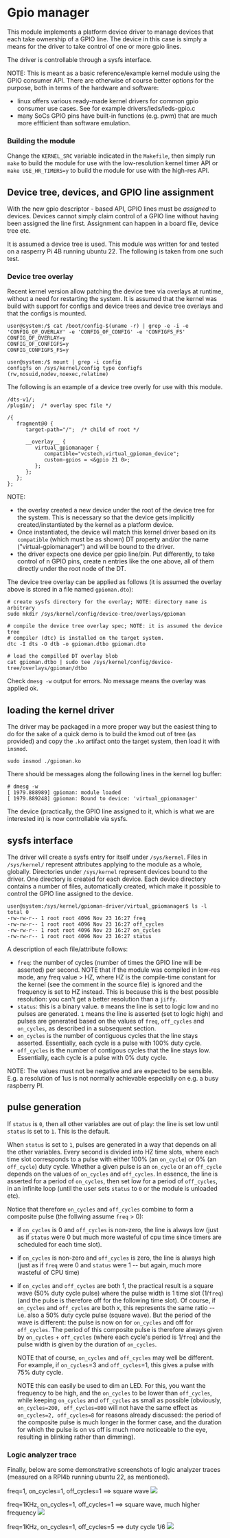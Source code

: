 # Gpio manager

This module implements a platform device driver to manage devices that each
take ownership of a GPIO line. The device in this case is simply a means
for the driver to take control of one or more gpio lines.

The driver is controllable through a sysfs interface.

NOTE:
This is meant as a basic reference/example kernel module using the GPIO consumer
API. There are otherwise of course better options for the purpose, both in terms
of the hardware and software:
 - linux offers various ready-made kernel drivers for common gpio consumer use
   cases. See for example drivers/leds/leds-gpio.c
 - many SoCs GPIO pins have built-in functions (e.g. pwm) that are much more
   effficient than software emulation.
 

### Building the module

Change the `KERNEL_SRC` variable indicated in the `Makefile`, then simply run
`make` to build the module for use with the low-resolution kernel timer API
or `make USE_HR_TIMERS=y` to build the module for use with the high-res API.

## Device tree, devices, and GPIO line assignment

With the new gpio descriptor - based API, GPIO lines must be *assigned* to
devices. Devices cannot simply claim control of a GPIO line without having been
assigned the line first. Assignment can happen in a board file, device tree etc.

It is assumed a device tree is used. This module was written for and tested on
a rasperry Pi 4B running ubuntu 22. The following is taken from one such test.

### Device tree overlay

Recent kernel version allow patching the device tree via overlays at runtime, 
without a need for restarting the system. It is assumed that the kernel was
build with support for configs and device trees and device tree overlays and
that the configs is mounted.
```
user@system:/$ cat /boot/config-$(uname -r) | grep -e -i -e 'CONFIG_OF_OVERLAY' -e 'CONFIG_OF_CONFIG' -e 'CONFIGFS_FS'
CONFIG_OF_OVERLAY=y
CONFIG_OF_CONFIGFS=y
CONFIG_CONFIGFS_FS=y

user@system:/$ mount | grep -i config
configfs on /sys/kernel/config type configfs (rw,nosuid,nodev,noexec,relatime)
```

The following is an example of a device tree overly for use with this module.
```
/dts-v1/;
/plugin/;  /* overlay spec file */

/{
   fragment@0 {
      target-path="/";  /* child of root */   

      __overlay__ {
         virtual_gpiomanager {
            compatible="vcstech,virtual_gpioman_device";
            custom-gpios = <&gpio 21 0>;
         };
      };
   };
};
```
NOTE: 
 * the overlay created a new device under the root of the device tree for the
   system. This is necessary so that the device gets implicitly
   created/instantiated by the kernel as a platform device.
 * Once instantiated, the device will match this kernel driver based on its
   `compatible` (which must be as shown) DT property and/or the name
   ("virtual-gpiomanager") and will be bound to the driver.
 * the driver expects one device per gpio line/pin. Put differently, to take
   control of n GPIO pins, create n entries like the one above, all of them
   directly under the root node of the DT.

The device tree overlay can be applied as follows (it is assumed the overlay
above is stored in a file named `gpioman.dto`):
```
# create sysfs directory for the overlay; NOTE: directory name is arbitrary
sudo mkdir /sys/kernel/config/device-tree/overlays/gpioman

# compile the device tree overlay spec; NOTE: it is assumed the device tree
# compiler (dtc) is installed on the target system.
dtc -I dts -O dtb -o gpioman.dtbo gpioman.dto

# load the compilled DT overlay blob
cat gpioman.dtbo | sudo tee /sys/kernel/config/device-tree/overlays/gpioman/dtbo
```
Check `dmesg -w` output for errors. No message means the overlay was applied ok.


## loading the kernel driver

The driver may be packaged in a more proper way but the easiest thing to do for
the sake of a quick demo is to build the kmod out of tree (as provided) and
copy the `.ko` artifact onto the target system, then load it with `insmod`.
```
sudo insmod ./gpioman.ko
```

There should be messages along the following lines in the kernel log buffer:
```
# dmesg -w
[ 1979.888989] gpioman: module loaded
[ 1979.889248] gpioman: Bound to device: 'virtual_gpiomanager'
```

The device (practically, the GPIO line assigned to it, which is what we are
interested in) is now controllable via sysfs.

## sysfs interface

The driver will create a sysfs entry for itself under `/sys/kernel`.
Files in `/sys/kernel/` represent attributes applying to the module as a whole,
globally. Directories under `/sys/kernel` represent devices bound to the driver.
One directory is created for each device. Each device directory contains a
number of files, automatically created, which make it possible to control the
GPIO line assigned to the device.
```
user@system:/sys/kernel/gpioman-driver/virtual_gpiomanager$ ls -l
total 0
-rw-rw-r-- 1 root root 4096 Nov 23 16:27 freq
-rw-rw-r-- 1 root root 4096 Nov 23 16:27 off_cycles
-rw-rw-r-- 1 root root 4096 Nov 23 16:27 on_cycles
-rw-rw-r-- 1 root root 4096 Nov 23 16:27 status
```

A description of each file/attribute follows:
 - `freq`: the number of cycles (number of times the GPIO line will be asserted)
    per second. NOTE that if the module was compiled in low-res mode, any
    freq value > HZ, where HZ is the compile-time constant for the kernel (see
    the comment in the source file) is ignored and the frequency is set to HZ
    instead. This is because this is the best possible resolution: you can't
    get a better resolution than a `jiffy`.
 - `status`: this is a binary value. `0` means the line is set to logic
    low and no pulses are generated. `1` means the line is asserted (set to
    logic high) and pulses are generated based on the values of `freq`,
    `off_cycles` and `on_cycles`, as described in a subsequent section.
 - `on_cycles` is the number of contiguous cycles that the line stays asserted.
    Essentially, each cycle is a pulse with 100% duty cycle.
 - `off_cycles` is the number of contigous cycles that the line stays low.
    Essentially, each cycle is a pulse with 0% duty cycle.
 
NOTE: The values must not be negative and are expected to be sensible. E.g.
a resolution of 1us is not normally achievable especially on e.g. a busy
raspberry PI. 


## pulse generation

If `status` is `0`, then all other variables are out of play: the line is set low
until `status` is set to `1`. This is the default.

When `status` is set to `1`, pulses are generated in a way that depends on all
the other variables. Every second is divided into HZ time slots, where each
time slot corresponds to a pulse with either 100% (an `on_cycle`) or 0%
(an `off_cycle`) duty cycle.
Whether a given pulse is an `on_cycle` or an `off_cycle` depends on the values
of `on_cycles` and `off_cycles`. In essence, the line is asserted for a period
of `on_cycles`, then set low for a period of `off_cycles`, in an infinite loop
(until the user sets `status` to `0` or the module is unloaded etc).

Notice that therefore `on_cycles` and `off_cycles` combine to form a composite
pulse (the follwing assume `freq` > 0):
 - if `on_cycles` is 0 and `off_cycles` is non-zero, the line is always low
   (just as if `status` were 0 but much more wasteful of cpu time since
   timers are scheduled for each time slot).

 - if `on_cycles` is non-zero and `off_cycles` is zero, the line is always high
   (just as if `freq` were 0 and `status` were 1 -- but again, much more
   wasteful of CPU time)

 - if `on_cycles` and `off_cycles` are both 1, the practical result is a square
   wave (50% duty cycle pulse) where the pulse width is 1 time slot (1/`freq`)
   (and the pulse is therefore off for the following time slot).
   Of course, if `on_cycles` and `off_cycles` are both x, this represents the
   same ratio -- i.e. also a 50% duty cycle pulse (square wave). But the period
   of the wave is different: the pulse is now on for `on_cycles` and off for
   `off_cycles`. The period of this composite pulse is therefore always given
   by `on_cycles` + `off_cycles` (where each cycle's period is 1/`freq`) and
   the pulse width is given by the duration of `on_cycles`.

   NOTE that of course, `on_cycles` and `off_cycles` may well be different. For
   example, if `on_cycles`=3 and `off_cycles`=1, this gives a pulse with 75%
   duty cycle.

   NOTE this can easily be used to dim an LED. For this, you want the frequency
   to be high, and the `on_cycles` to be lower than `off_cycles`, while keeping
   `on_cycles` and `off_cycles` as small as possible (obviously, `on_cycles=200,
   off_cycles=800` will not have the same effect as `on_cycles=2, off_cycles=8`
   for reasons already discussed: the period of the composite pulse is much
   longer in the former case, and the duration for which the pulse is on vs off
   is much more noticeable to the eye, resulting in blinking rather than dimming).

### Logic analyzer trace

Finally, below are some demonstrative screenshots of logic analyzer traces
(measured on a RPI4b running ubuntu 22, as mentioned).

freq=1, on_cycles=1, off_cycles=1  ==> square wave
![](img/pw1s.png)

freq=1KHz, on_cycles=1, off_cycles=1 ==> square wave, much higher frequency
![](img/pw1ms.png)

freq=1KHz, on_cycles=1, off_cycles=5  ==> duty cycle 1/6
![](img/freq-1khz-on1-off5.png)

